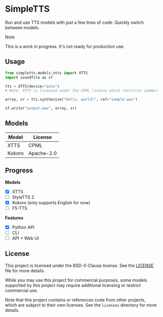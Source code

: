 # SimpleTTS

Run and use TTS models with just a few lines of code. Quickly switch between models.

> [!NOTE]
> This is a work in progress. It's not ready for production use.

## Usage

```python
from simpletts.models.xtts import XTTS
import soundfile as sf

tts = XTTS(device="auto")
# Note: XTTS is licensed under the CPML license which restricts commercial use.

array, sr = tts.synthesize("Hello, world!", ref="sample.wav")

sf.write("output.wav", array, sr)
```

## Models

| Model | License |
|-------|---------|
| XTTS | CPML |
| Kokoro | Apache-2.0 |

## Progress

**Models**

- [x] XTTS
- [ ] StyleTTS 2
- [x] Kokoro (only supports English for now)
- [ ] F5-TTS

**Features**

- [x] Python API
- [ ] CLI
- [ ] API + Web UI

## License

This project is licensed under the BSD-3-Clause license. See the [LICENSE](LICENSE) file for more details.

While you may use this project for commercial purposes, some models supported by this project may require additional licensing or restrict commercial use.

Note that this project contains or references code from other projects, which are subject to their own licenses. See the `licenses` directory for more details.
